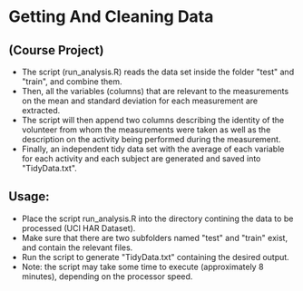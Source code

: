 # Getting And Cleaning Data
## (Course Project)

* The script (run_analysis.R) reads the data set inside the folder "test" and "train", and combine them. 
* Then, all the variables (columns) that are relevant to the measurements on the mean and standard deviation for each measurement are extracted. 
* The script will then append two columns describing the identity of the volunteer from whom the measurements were taken as well as the description on the activity being performed during the measurement.
* Finally, an independent tidy data set with the average of each variable for each activity and each subject are generated and saved into "TidyData.txt".

## Usage:
* Place the script run_analysis.R into the directory contining the data to be processed (UCI HAR Dataset).
* Make sure that there are two subfolders named "test" and "train" exist, and contain the relevant files.
* Run the script to generate "TidyData.txt" containing the desired output.
* Note: the script may take some time to execute (approximately 8 minutes), depending on the processor speed.

